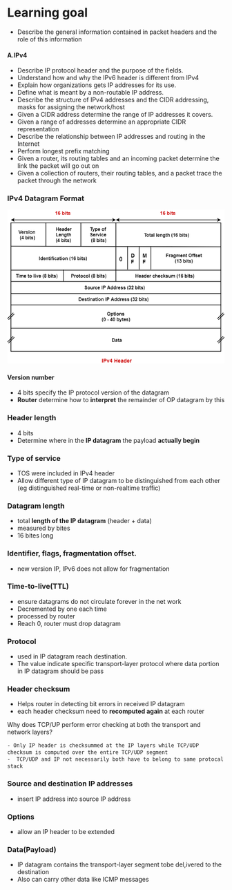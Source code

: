# Learning goal

- Describe the general information contained in packet headers and the role of this information

#### A.IPv4
- Describe IP protocol header and the purpose of the fields.
- Understand how and why the IPv6 header is different from IPv4
- Explain how organizations gets IP addresses for its use.
- Define what is meant by a non-routable IP address.
- Describe the structure of IPv4 addresses and the CIDR addressing, masks for assigning the network/host
- Given a CIDR address determine the range of IP addresses it covers.
- Given a range of addresses determine an appropriate CIDR representation
- Describe the relationship between IP addresses and routing in the Internet
- Perform longest prefix matching
- Given a router, its routing tables and an incoming packet determine the link the packet will go out on
- Given a collection of routers, their routing tables, and a packet trace the packet through the network

###  IPv4 Datagram Format

![alt](./images/IPv4-Header.png)

#### Version number
- 4 bits specify the IP protocol version of the datagram
- **Router** determine how to **interpret** the remainder of OP datagram by this

### Header length
- 4 bits
- Determine where in the **IP datagram** the payload **actually begin**

### Type of service
- TOS were included in IPv4 header
- Allow different type of IP datagram to be distinguished from each other
(eg distinguished real-time or non-realtime traffic)

### Datagram length
- total **length of the IP datagram** (header + data)
- measured by bites
- 16 bites long

### Identifier, flags, fragmentation offset.
- new version IP, IPv6 does not allow for fragmentation

### Time-to-live(TTL)
- ensure datagrams do not circulate forever in the net work
- Decremented by one each time
- processed by router
- Reach 0, router must drop datagram

### Protocol
- used in IP datagram reach destination.
- The value indicate specific transport-layer protocol where data portion in IP datagram should be pass

### Header checksum
- Helps router in detecting bit errors in received IP datagram
- each header checksum need to **recomputed again** at each router

Why does TCP/UP perform error checking at both the transport and network layers?

```text
- Only IP header is checksummed at the IP layers while TCP/UDP checksum is computed over the entire TCP/UDP segment
-  TCP/UDP and IP not necessarily both have to belong to same protocal stack
```

### Source and destination IP addresses
- insert IP address into source IP address

### Options
- allow an IP header to be extended

### Data(Payload)
- IP datagram contains the transport-layer segment tobe del,ivered to the destination
- Also can carry other data like ICMP messages
